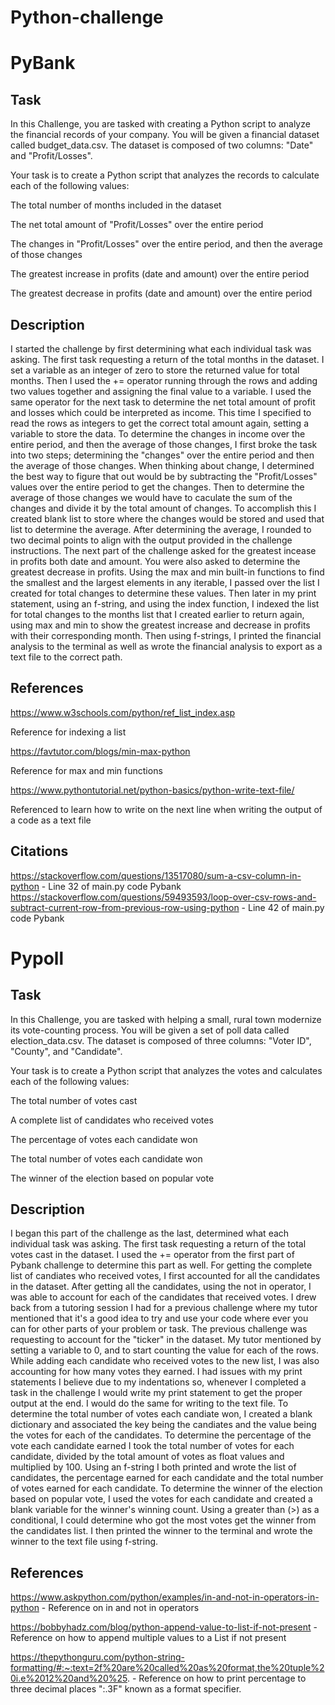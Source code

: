# Python-challenge

# PyBank

## Task

In this Challenge, you are tasked with creating a Python script to analyze the financial records of your company. You will be given a financial dataset called budget_data.csv. The dataset is composed of two columns: "Date" and "Profit/Losses".

Your task is to create a Python script that analyzes the records to calculate each of the following values:

The total number of months included in the dataset

The net total amount of "Profit/Losses" over the entire period

The changes in "Profit/Losses" over the entire period, and then the average of those changes

The greatest increase in profits (date and amount) over the entire period

The greatest decrease in profits (date and amount) over the entire period

## Description

I started the challenge by first determining what each individual task was asking. The first task requesting a return of the total months in the dataset. I set a variable as an integer of zero to store the returned value for total months. Then I used the += operator running through the rows and adding two values together and assigning the final value to a variable. I used the same operator for the next task to determine the net total amount of profit and losses which could be interpreted as income. This time I specified to read the rows as integers to get the correct total amount again, setting a variable to store the data. To determine the changes in income over the entire period, and then the average of those changes, I first broke the task into two steps; determining the "changes" over the entire period and then the average of those changes. When thinking about change, I determined the best way to figure that out would be by subtracting the "Profit/Losses" values over the entire period to get the changes. Then to determine the average of those changes we would have to caculate the sum of the changes and divide it by the total amount of changes. To accomplish this I created blank list to store where the changes would be stored and used that list to determine the average. After determining the average, I rounded to two decimal points to align with the output provided in the challenge instructions. The next part of the challenge asked for the greatest incease in profits both date and amount. You were also asked to determine the greatest decrease in profits. Using the max and min built-in functions to find the smallest and the largest elements in any iterable, I passed over the list I created for total changes to determine these values. Then later in my print statement, using an f-string, and using the index function, I indexed the list for total changes to the months list that I created earlier to return again, using max and min to show the greatest increase and decrease in profits with their corresponding month. Then using f-strings, I printed the financial analysis to the terminal as well as wrote the financial analysis to export as a text file to the correct path.

## References

https://www.w3schools.com/python/ref_list_index.asp 

Reference for indexing a list

https://favtutor.com/blogs/min-max-python 

Reference for max and min functions

https://www.pythontutorial.net/python-basics/python-write-text-file/ 

Referenced to learn how to write on the next line when writing the output of a code as a text file

## Citations

https://stackoverflow.com/questions/13517080/sum-a-csv-column-in-python - Line 32 of main.py code Pybank
https://stackoverflow.com/questions/59493593/loop-over-csv-rows-and-subtract-current-row-from-previous-row-using-python - Line 42 of main.py code Pybank


# Pypoll

## Task
In this Challenge, you are tasked with helping a small, rural town modernize its vote-counting process. You will be given a set of poll data called election_data.csv. The dataset is composed of three columns: "Voter ID", "County", and "Candidate".

Your task is to create a Python script that analyzes the votes and calculates each of the following values:

The total number of votes cast

A complete list of candidates who received votes

The percentage of votes each candidate won

The total number of votes each candidate won

The winner of the election based on popular vote

## Description

I began this part of the challenge as the last, determined what each individual task was asking. The first task requesting a return of the total votes cast in the dataset. I used the += operator from the first part of Pybank challenge to determine this part as well. For getting the complete list of candiates who received votes, I first accounted for all the candidates in the dataset. After getting all the candidates, using the not in operator, I was able to account for each of the candidates that received votes. I drew back from a tutoring session I had for a previous challenge where my tutor mentioned that it's a good idea to try and use your code where ever you can for other parts of your problem or task. The previous challenge was requesting to account for the "ticker" in the dataset. My tutor mentioned by setting a variable to 0, and to start counting the value for each of the rows. While adding each candidate who received votes to the new list, I was also accounting for how many votes they earned. I had issues with my print statements I believe due to my indentations so, whenever I completed a task in the challenge I would write my print statement to get the proper output at the end. I would do the same for writing to the text file. To determine the total number of votes each candiate won, I created a blank dictionary and associated the key being the candiates and the value being the votes for each of the candidates. To determine the percentage of the vote each candidate earned I took the total number of votes for each candidate, divided by the total amount of votes as float values and multiplied by 100. Using an f-string I both printed and wrote the list of candidates, the percentage earned for each candidate and the total number of votes earned for each candidate. To determine the winner of the election based on popular vote, I used the votes for each candidate and created a blank variable for the winner's winning count. Using a greater than (>) as a conditional, I could determine who got the most votes get the winner from the candidates list. I then printed the winner to the terminal and wrote the winner to the text file using f-string.

## References

https://www.askpython.com/python/examples/in-and-not-in-operators-in-python - Reference on in and not in operators

https://bobbyhadz.com/blog/python-append-value-to-list-if-not-present - Reference on how to append multiple values to a List if not present

https://thepythonguru.com/python-string-formatting/#:~:text=2f%20are%20called%20as%20format,the%20tuple%20i.e%2012%20and%20%25. - Reference on how to print percentage to three decimal places ":.3F" known as a format specifier.
